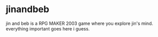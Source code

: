 # jinandbeb
jin and beb is a RPG MAKER 2003 game where you explore jin's mind. everything important goes here i guess. 
